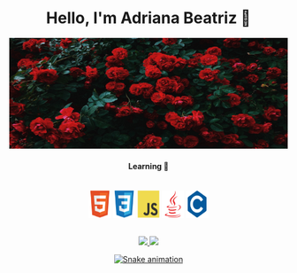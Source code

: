 
<h1 align="center">Hello, I'm Adriana Beatriz 🌹</h1>
<img width="3000" height="200"  src="rose.jpg" alt="backgroung">

<h4 align="center">Learning 👾</h4>

<div align="center" style="display: incline_block"></br>
 <img alt="dri-HTML" height="50" width="40" src="https://raw.githubusercontent.com/devicons/devicon/master/icons/html5/html5-original.svg" />
 <img  alt="dri-CSS3" height="50" width="40" src="https://raw.githubusercontent.com/devicons/devicon/master/icons/css3/css3-original.svg" />
 <img  alt="dri-JS" height="50" width="40" src="https://raw.githubusercontent.com/devicons/devicon/master/icons/javascript/javascript-original.svg" />
 <img  alt="dri-Java" height="50" width="40" src="https://raw.githubusercontent.com/devicons/devicon/master/icons/java/java-plain.svg" />
 <img  alt="dri-C" height="50" width="40" src="https://raw.githubusercontent.com/devicons/devicon/master/icons/c/c-plain.svg" />
 
 ##
 
<div align="center">
  <a href="https://github.com/driica">
  <img height="160em" src="https://github-readme-stats.vercel.app/api?username=driica&show_icons=true&theme=dracula&include_all_commits=true&count_private=true"/>
  <img height="160em" src="https://github-readme-stats.vercel.app/api/top-langs/?username=driica&layout=compact&langs_count=7&theme=dracula"/>
</div>
 

  ![Snake animation](https://github.com/driica/driica/blob/output/github-contribution-grid-snake.svg)

